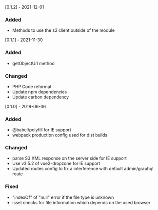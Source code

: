[0.1.2] - 2021-12-01
### Added
- Methods to use the s3 client outside of the module

[0.1.1] - 2021-11-30
### Added
- getObjectUrl method

### Changed
- PHP Code reformat
- Update npm dependencies
- Update carbon dependency

[0.1.0] - 2019-06-06
### Added
- @babel/polyfill for IE support
- webpack production config used for dist builds

### Changed
- parse S3 XML response on the server side for IE support
- Use v3.5.2 of vue2-dropzone for IE support
- Updated routes config to fix a interference with default admin/graphql route

### Fixed
- "indexOf" of "null" error if the file type is unknown
- isset checks for file information which depends on the used browser

